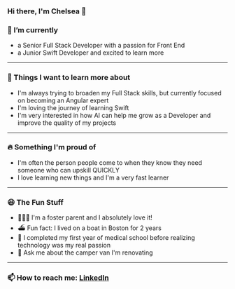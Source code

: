 ### Hi there, I'm Chelsea 👋

### 🌱 I’m currently 
- a Senior Full Stack Developer with a passion for Front End
- a Junior Swift Developer and excited to learn more
---
### 🚀 Things I want to learn more about
- I'm always trying to broaden my Full Stack skills, but currently focused on becoming an Angular expert
- I'm loving the journey of learning Swift
- I'm very interested in how AI can help me grow as a Developer and improve the quality of my projects
---
### 🔥 Something I'm proud of
- I'm often the person people come to when they know they need someone who can upskill QUICKLY
- I love learning new things and I'm a very fast learner
---
### 😆 The Fun Stuff
- 👩‍👩‍👦 I'm a foster parent and I absolutely love it!
- ⛴️ Fun fact: I lived on a boat in Boston for 2 years
- 🩻 I completed my first year of medical school before realizing technology was my real passion
- 💬 Ask me about the camper van I'm renovating
---
### 📫 How to reach me: [LinkedIn](https://www.linkedin.com/in/chelseacrowson/)

<!--
**chelsme/chelsme** is a ✨ _special_ ✨ repository because its `README.md` (this file) appears on your GitHub profile.

Here are some ideas to get you started:

- 🔭 I’m currently working on ...
- 🌱 I’m currently learning ...
- 👯 I’m looking to collaborate on ...
- 🤔 I’m looking for help with ...
- 💬 Ask me about ...
- 📫 How to reach me on [LinkedIn]([url](https://www.linkedin.com/in/chelseacrowson/))
- 😄 Pronouns: ...
- ⚡ Fun fact: ...

---
### 📊 Github stats
---
![Anurag's GitHub stats](https://github-readme-stats.vercel.app/api?username=chelsme&show_icons=true&theme=radical)
[![Top Langs](https://github-readme-stats.vercel.app/api/top-langs/?username=chelsme&layout=compact&theme=radical)](https://github.com/anuraghazra/github-readme-stats)
-->

